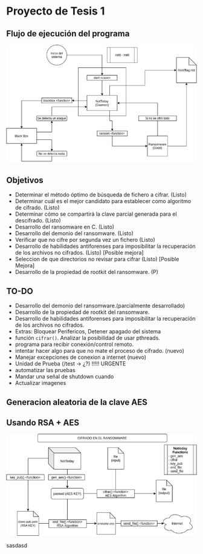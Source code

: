 # Proyecto de Tesis 1

## Flujo de ejecución del programa
![flujo](img/exec_flow.png)

## Objetivos

- Determinar el método óptimo de búsqueda de fichero a cifrar. (Listo)
- Determinar cuál es el mejor candidato para establecer como algoritmo de cifrado.  (Listo)
- Determinar cómo se compartirá la clave parcial generada para el descifrado.  (Listo)
- Desarrollo del ransomware en C. (Listo)
- Desarrollo del demonio del ransomware. (Listo)
- Verificar que no cifre por segunda vez un fichero (Listo)
- Desarrollo de habilidades antiforenses para imposibilitar la recuperación de los archivos no cifrados. (Listo) [Posible mejora]
- Seleccion de que directorios no revisar para cifrar (Listo) [Posible Mejora]
- Desarrollo de la propiedad de rootkit del ransomware. (P)

## TO-DO
- Desarrollo del demonio del ransomware.(parcialmente desarrollado)
- Desarrollo de la propiedad de rootkit del ransomware. 
- Desarrollo de habilidades antiforenses para imposibilitar la recuperación de los archivos no cifrados.
- Extras: Bloquear Perifericos, Detener apagado del sistema
- función `cifrar()`. Analizar la posibilidad de usar pthreads.
- programa para recibir conexión/control remoto.
- intentar hacer algo para que no mate el proceso de cifrado. (nuevo)
- Manejar excepciones de conexion a internet (nuevo)
- Unidad de Prueba (/test -> ¿?) !!!!! URGENTE
- automatizar las pruebas
- Mandar una señal de shutdown cuando
- Actualizar imagenes

## Generacion aleatoria de la clave AES

## Usando RSA + AES

![cifrado](img/cifrado.png)

sasdasd


